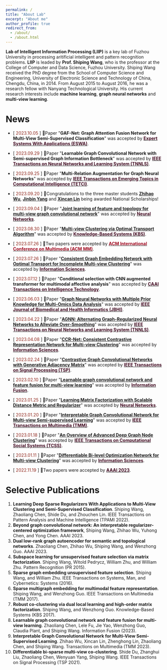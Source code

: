 ```yaml
---
permalink: /
title: "About Lab"
excerpt: "About me"
author_profile: true
redirect_from: 
  - /about/
  - /about.html
---
```


**Lab of Intelligent Information Processing (LIIP)**  is a key lab of Fuzhou University in processing aritificial intelligent and pattern recognition problems.
**LIIP** is leaded by **Prof. Shiping Wang**, who is the professor at the College of Computer and Data Science, Fuzhou University.
Shiping Wang received the PhD degree from the School of Computer Science and Engineering, University of Electronic Science and Technology of China, Chengdu, China, in 2014.
From August 2015 to August 2016, he was a research fellow with Nanyang Technological University. 
His current research interests include **machine learning**, **graph neural networks** and **multi-view learning**.

News
======
* [<font color='#922B21'> 2023.10.05 </font>] 🎈Paper "**GAF-Net: Graph Attention Fusion Network for Multi-View Semi-Supervised Classification**" was accepted by **[<font color='#400920'>Expert Systems With Applications (ESWA)</font>](https://www.journals.elsevier.com/expert-systems-with-applications/)**. 

* [<font color='#922B21'> 2023.09.29 </font>] 🎈Paper "**Learnable Graph Convolutional Network with Semi-supervised Graph Information Bottleneck**" was accepted by **[<font color='#400920'>IEEE Transactions on Neural Networks and Learning System (TNNLS)</font>](http://cis.ieee.org/ieee-transactions-on-neural-networks-and-learning-systems.html)**.

* [<font color='#922B21'> 2023.09.25 </font>] 🎈Paper "**Multi-Relation Augmentation for Graph Neural Networks**" was accepted by **[<font color='#400920'>IEEE Transactions on Emerging Topics in Computational Intelligence (TETCI)</font>](https://cis.ieee.org/publications/t-emerging-topics-in-ci)**.

* [<font color='#922B21'> 2023.09.20 </font>] 👏Congratulations to the three master students **[Zhihao Wu](https://scholar.google.com/citations?user=QDlGhPsAAAAJ)**, **[Jinbin Yang](https://scholar.google.com/citations?user=ZUmQdyUAAAAJ)** and **[Xincan Lin](https://scholar.google.com/citations?user=XfIa53MAAAAJ)** being awarded National Scholarships!
  
* [<font color='#922B21'> 2023.09.04 </font>] 🎈Paper "**[Joint learning of feature and topology for multi-view graph convolutional network](https://www.sciencedirect.com/science/article/pii/S0893608023004987)**" was accepted by **[<font color='#400920'>Neural Networks</font>](http://www.elsevier.com/wps/find/journaldescription.cws_home/841/description)**.

* [<font color='#922B21'> 2023.08.30 </font>] 🎈Paper "**[Multi-view Clustering via Optimal Transport Algorithm](https://www.sciencedirect.com/science/article/pii/S0950705123007049)**" was accepted by **[<font color='#400920'>Knowledge-Based Systems (KBS)</font>](http://www.journals.elsevier.com/knowledge-based-systems/#description)**.

* [<font color='#922B21'> 2023.07.26 </font>] 🎈Two papers were accepted by **[<font color='#9F0920'> ACM International Conference on Multimedia (ACM MM)</font>](https://www.acmmm2023.org/)**.

* [<font color='#922B21'> 2023.07.26 </font>] 🎈Paper "**[Consistent Graph Embedding Network with Optimal Transport for Incomplete Multi-view Clustering](https://www.sciencedirect.com/science/article/pii/S0020025523010034)**" was accepted by **[<font color='#400920'>Information Sciences</font>](http://www.elsevier.com/wps/find/journaldescription.cws_home/505730/description#description)**.

* [<font color='#922B21'> 2023.07.12 </font>] 🎈Paper "**Conditional selection with CNN augmented transformer for multimodal affective analysis**" was accepted by **[<font color='#400920'>CAAI Transactions on Intelligence Technology</font>](https://ietresearch.onlinelibrary.wiley.com/journal/24682322)**.


* [<font color='#922B21'> 2023.06.03 </font>] 🎈Paper "**[Graph Neural Networks with Multiple Prior Knowledge for Multi-Omics Data Analysis](https://ieeexplore.ieee.org/abstract/document/10148642/)**" was accepted by **[<font color='#400920'>IEEE Journal of Biomedical and Health Informatics (JBHI)</font>](http://jbhi.embs.org/)**.

* [<font color='#922B21'> 2023.04.22 </font>] 🎈Paper "**[AGNN: Alternating Graph-Regularized Neural Networks to Alleviate Over-Smoothing](https://ieeexplore.ieee.org/abstract/document/10138925/)**" was accepted by **[<font color='#400920'>IEEE Transactions on Neural Networks and Learning System (TNNLS)</font>](http://cis.ieee.org/ieee-transactions-on-neural-networks-and-learning-systems.html)**.

* [<font color='#922B21'> 2023.04.08 </font>] 🎈Paper "**[CCR-Net: Consistent Contrastive Representation Network for Multi-view Clustering](https://www.sciencedirect.com/science/article/pii/S0020025523005066)**" was accepted by **[<font color='#400920'>Information Sciences</font>](http://www.elsevier.com/wps/find/journaldescription.cws_home/505730/description#description)**.

* [<font color='#922B21'> 2023.02.24 </font>] 🎈Paper "**[Contrastive Graph Convolutional Networks with Generative Adjacency Matrix](https://ieeexplore.ieee.org/abstract/document/10066166/)**" was accepted by **[<font color='#400920'>IEEE Transactions on Signal Processing (TSP)</font>](http://www.signalprocessingsociety.org/publications/periodicals/tsp/)**.

* [<font color='#922B21'> 2023.02.10 </font>] 🎈Paper "**[Learnable graph convolutional network and feature fusion for multi-view learning](https://www.sciencedirect.com/science/article/pii/S1566253523000532)**" was accepted by **[<font color='#400920'>Information Fusion</font>](https://www.sciencedirect.com/journal/information-fusion)**.
  
* [<font color='#922B21'> 2023.01.25 </font>] 🎈Paper "**[Learning Matrix Factorization with Scalable Distance Metric and Regularizer](https://www.sciencedirect.com/science/article/pii/S0893608023000461)**" was accepted by **[<font color='#400920'>Neural Networks</font>](http://www.elsevier.com/wps/find/journaldescription.cws_home/841/description)**.

* [<font color='#922B21'> 2023.01.20 </font>] 🎈Paper "**[Interpretable Graph Convolutional Network for Multi-view Semi-supervised Learning](https://ieeexplore.ieee.org/abstract/document/10080867/)**" was accepted by **[<font color='#400920'>IEEE Transactions on Multimedia (TMM)</font>](http://ieeexplore.ieee.org/xpl/RecentIssue.jsp?punumber=6046)**.

* [<font color='#922B21'> 2023.01.18 </font>] 🎈Paper "**[An Overview of Advanced Deep Graph Node Clustering](https://ieeexplore.ieee.org/abstract/document/10049408/)**" was accepted by **[<font color='#400920'>IEEE Transactions on Computational Social Systems (TCSS)</font>](https://www.ieeesmc.org/publications/transactions-on-computational-social-systems/)**.

* [<font color='#922B21'> 2023.01.11 </font>] 🎈Paper "**[Differentiable Bi-level Optimization Network for Multi-view Clustering](https://www.sciencedirect.com/science/article/pii/S0020025523000713)**" was accepted by **[<font color='#400920'>Information Sciences</font>](http://www.elsevier.com/wps/find/journaldescription.cws_home/505730/description#description)**.

* [<font color='#922B21'> 2022.11.19 </font>] 🎈Two papers were accepted by **[<font color='#400920'>AAAI 2023</font>](https://aaai-23.aaai.org/)**.
 

Selective Publications
======
  1. **Learning Deep Sparse Regularizers With Applications to Multi-View Clustering and Semi-Supervised Classification**. Shiping Wang, Zhaoliang Chen, Shide Du, and Zhouchen Lin. IEEE Transactions on Pattern Analysis and Machine Intelligence (TPAMI 2022).
  2. **Beyond graph convolutional network: An interpretable regularizer-centered optimization framework**, Shiping Wang, Zhihao Wu, Yuhong Chen, and Yong Chen. AAAI 2023.
  3. **Dual low-rank graph autoencoder for semantic and topological networks**. Zhaoliang Chen, Zhihao Wu, Shiping Wang, and Wenzhong Guo. AAAI 2023.
  4. **Subspace learning for unsupervised feature selection via matrix factorization**. Shiping Wang, Witold Pedrycz, William Zhu, and William Zhu. Pattern Recognition (PR 2015).
  5. **Sparse graph embedding unsupervised feature selection**. Shiping Wang, and William Zhu. IEEE Transactions on Systems, Man, and Cybernetics: Systems (2016).
  6. **Sparse multigraph embedding for multimodal feature representation**. Shiping Wang, and Wenzhong Guo. IEEE Transactions on Multimedia (TMM 2017).
  7. **Robust co-clustering via dual local learning and high-order matrix factorization**. Shiping Wang, and Wenzhong Guo. Knowledge-Based Systems (KBS 2017).
  8. **Learnable graph convolutional network and feature fusion for multi-view learning**. Zhaoliang Chen, Lele Fu, Jie Yao, Wenzhong Guo, Claudia Plant, and Shiping Wang. Information Fusion (2023).
  9. **Interpretable Graph Convolutional Network for Multi-View Semi-Supervised Learning**. Zhihao Wu, Xincan Lin, Zhenghong Lin, Zhaoliang Chen, and Shiping Wang. Transactions on Multimedia (TMM 2023).
  10. **Differentiable bi-sparse multi-view co-clustering**. Shide Du, Zhanghui Liu, Zhaoliang Chen, Wenyuan Yang, Shiping Wang. IEEE Transactions on Signal Processing (TSP 2021).

<!-- This is the front page of a website that is powered by the [academicpages template](https://github.com/academicpages/academicpages.github.io) and hosted on GitHub pages. [GitHub pages](https://pages.github.com) is a free service in which websites are built and hosted from code and data stored in a GitHub repository, automatically updating when a new commit is made to the respository. This template was forked from the [Minimal Mistakes Jekyll Theme](https://mmistakes.github.io/minimal-mistakes/) created by Michael Rose, and then extended to support the kinds of content that academics have: publications, talks, reaserch, a portfolio, blog posts, and a dynamically-generated CV. You can fork [this repository](https://github.com/academicpages/academicpages.github.io) right now, modify the configuration and markdown files, add your own PDFs and other content, and have your own site for free, with no ads! An older version of this template powers my own personal website at [stuartgeiger.com](http://stuartgeiger.com), which uses [this Github repository](https://github.com/staeiou/staeiou.github.io).

A data-driven personal website
======
Like many other Jekyll-based GitHub Pages templates, academicpages makes you separate the website's content from its form. The content & metadata of your website are in structured markdown files, while various other files constitute the theme, specifying how to transform that content & metadata into HTML pages. You keep these various markdown (.md), YAML (.yml), HTML, and CSS files in a public GitHub repository. Each time you commit and push an update to the repository, the [GitHub pages](https://pages.github.com/) service creates static HTML pages based on these files, which are hosted on GitHub's servers free of charge.

Many of the features of dynamic content management systems (like Wordpress) can be achieved in this fashion, using a fraction of the computational resources and with far less vulnerability to hacking and DDoSing. You can also modify the theme to your heart's content without touching the content of your site. If you get to a point where you've broken something in Jekyll/HTML/CSS beyond repair, your markdown files describing your talks, publications, etc. are safe. You can rollback the changes or even delete the repository and start over -- just be sure to save the markdown files! Finally, you can also write scripts that process the structured data on the site, such as [this one](https://github.com/academicpages/academicpages.github.io/blob/master/talkmap.ipynb) that analyzes metadata in pages about talks to display [a map of every location you've given a talk](https://academicpages.github.io/talkmap.html).

Getting started
======
1. Register a GitHub account if you don't have one and confirm your e-mail (required!)
2. Fork [this repository](https://github.com/academicpages/academicpages.github.io) by clicking the "fork" button in the top right. 
3. Go to the repository's settings (rightmost item in the tabs that start with "Code", should be below "Unwatch"). Rename the repository "[your GitHub username].github.io", which will also be your website's URL.
4. Set site-wide configuration and create content & metadata (see below -- also see [this set of diffs](http://archive.is/3TPas) showing what files were changed to set up [an example site](https://getorg-testacct.github.io) for a user with the username "getorg-testacct")
5. Upload any files (like PDFs, .zip files, etc.) to the files/ directory. They will appear at https://[your GitHub username].github.io/files/example.pdf.  
6. Check status by going to the repository settings, in the "GitHub pages" section

Site-wide configuration
------
The main configuration file for the site is in the base directory in [_config.yml](https://github.com/academicpages/academicpages.github.io/blob/master/_config.yml), which defines the content in the sidebars and other site-wide features. You will need to replace the default variables with ones about yourself and your site's github repository. The configuration file for the top menu is in [_data/navigation.yml](https://github.com/academicpages/academicpages.github.io/blob/master/_data/navigation.yml). For example, if you don't have a portfolio or blog posts, you can remove those items from that navigation.yml file to remove them from the header. 

Create content & metadata
------
For site content, there is one markdown file for each type of content, which are stored in directories like _publications, _talks, _posts, _reaserch, or _pages. For example, each talk is a markdown file in the [_talks directory](https://github.com/academicpages/academicpages.github.io/tree/master/_talks). At the top of each markdown file is structured data in YAML about the talk, which the theme will parse to do lots of cool stuff. The same structured data about a talk is used to generate the list of talks on the [Talks page](https://academicpages.github.io/talks), each [individual page](https://academicpages.github.io/talks/2012-03-01-talk-1) for specific talks, the talks section for the [CV page](https://academicpages.github.io/cv), and the [map of places you've given a talk](https://academicpages.github.io/talkmap.html) (if you run this [python file](https://github.com/academicpages/academicpages.github.io/blob/master/talkmap.py) or [Jupyter notebook](https://github.com/academicpages/academicpages.github.io/blob/master/talkmap.ipynb), which creates the HTML for the map based on the contents of the _talks directory).

**Markdown generator**

I have also created [a set of Jupyter notebooks](https://github.com/academicpages/academicpages.github.io/tree/master/markdown_generator
) that converts a CSV containing structured data about talks or presentations into individual markdown files that will be properly formatted for the academicpages template. The sample CSVs in that directory are the ones I used to create my own personal website at stuartgeiger.com. My usual workflow is that I keep a spreadsheet of my publications and talks, then run the code in these notebooks to generate the markdown files, then commit and push them to the GitHub repository.

How to edit your site's GitHub repository
------
Many people use a git client to create files on their local computer and then push them to GitHub's servers. If you are not familiar with git, you can directly edit these configuration and markdown files directly in the github.com interface. Navigate to a file (like [this one](https://github.com/academicpages/academicpages.github.io/blob/master/_talks/2012-03-01-talk-1.md) and click the pencil icon in the top right of the content preview (to the right of the "Raw | Blame | History" buttons). You can delete a file by clicking the trashcan icon to the right of the pencil icon. You can also create new files or upload files by navigating to a directory and clicking the "Create new file" or "Upload files" buttons. 

Example: editing a markdown file for a talk
![Editing a markdown file for a talk](/images/editing-talk.png)

For more info
------
More info about configuring academicpages can be found in [the guide](https://academicpages.github.io/markdown/). The [guides for the Minimal Mistakes theme](https://mmistakes.github.io/minimal-mistakes/docs/configuration/) (which this theme was forked from) might also be helpful. -->

